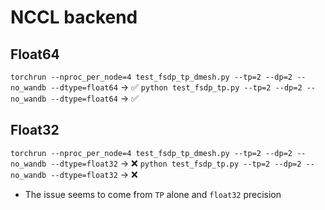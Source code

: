 # NCCL backend

## Float64

`torchrun --nproc_per_node=4 test_fsdp_tp_dmesh.py --tp=2 --dp=2 --no_wandb --dtype=float64` -> ✅
`python test_fsdp_tp.py --tp=2 --dp=2 --no_wandb --dtype=float64` ->  ✅

## Float32

`torchrun --nproc_per_node=4 test_fsdp_tp_dmesh.py --tp=2 --dp=2 --no_wandb --dtype=float32` -> ❌
`python test_fsdp_tp.py --tp=2 --dp=2 --no_wandb --dtype=float32` -> ❌

- The issue seems to come from `TP` alone and `float32` precision